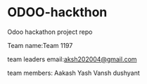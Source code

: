 # ODOO-hackthon
Odoo hackathon project repo


Team name:Team 1197

team leaders email:aksh202004@gmail.com

team members:
Aakash
Yash 
Vansh
dushyant
